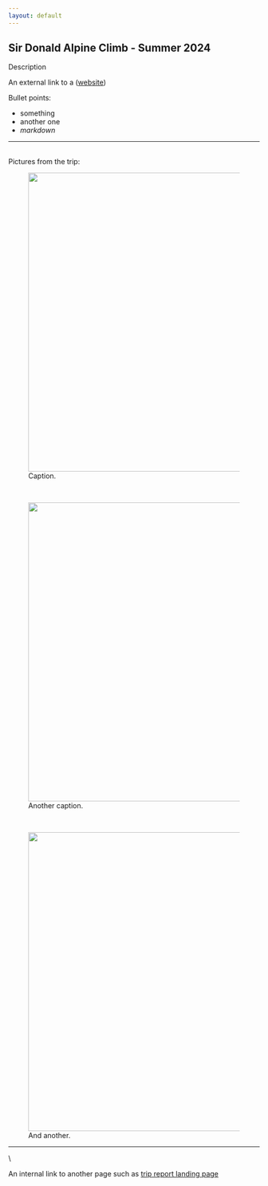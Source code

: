 ```yaml
---
layout: default
---
```


## Sir Donald Alpine Climb - Summer 2024

Description

An external link to a ([website](https://www.example.com/)) 

Bullet points:
* something
* another one
* _markdown_

<!-- the *** makes a horizontal line -->
*** 
<!-- the \ makes a new line -->
\
Pictures from the trip:


<figure>
    <img src="/assets/images/trips/example2.jpg" width=600/>
    <figcaption>Caption.</figcaption>
</figure> 
<br>

<figure>
    <img src="/assets/images/trips/example3.jpg" width=600/>
    <figcaption>Another caption.</figcaption>
</figure> 
<br>

<figure>
    <img src="/assets/images/trips/example4.jpg" width=600/>
    <figcaption>And another.</figcaption>
</figure> 


***
\

An internal link to another page such as [trip report landing page](all-trip-reports.html)
